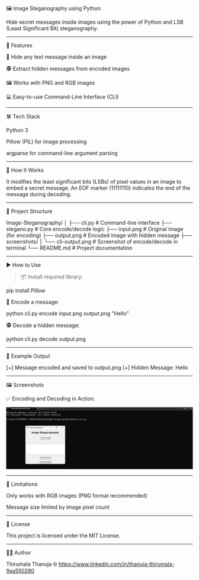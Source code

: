 🖼️ Image Steganography using Python

Hide secret messages inside images using the power of Python and LSB (Least Significant Bit) steganography.

---

📌 Features

🔐 Hide any text message inside an image

🕵️ Extract hidden messages from encoded images

🖼️ Works with PNG and RGB images

💻 Easy-to-use Command-Line Interface (CLI)

---

🛠️ Tech Stack

Python 3

Pillow (PIL) for image processing

argparse for command-line argument parsing

---

🚀 How It Works

It modifies the least significant bits (LSBs) of pixel values in an image to embed a secret message.
An EOF marker (11111110) indicates the end of the message during decoding.

---

📂 Project Structure

Image-Steganography/
│
├── cli.py             # Command-line interface
├── stegano.py         # Core encode/decode logic
├── input.png          # Original image (for encoding)
├── output.png         # Encoded image with hidden message
├── screenshots/
│   └── cli-output.png # Screenshot of encode/decode in terminal
└── README.md          # Project documentation


---

▶️ How to Use

> 📦 Install required library:



pip install Pillow

🔐 Encode a message:

python cli.py encode input.png output.png "Hello"

🕵️ Decode a hidden message:

python cli.py decode output.png


---

🧪 Example Output

[+] Message encoded and saved to output.png
[+] Hidden Message: Hello


---

🖼️ Screenshots

✅ Encoding and Decoding in Action:

![GUI Screenshot](gui-output.png)  <!-- Make sure this filename matches your actual image -->

---

📌 Limitations

Only works with RGB images (PNG format recommended)

Message size limited by image pixel count

---

📄 License

This project is licensed under the MIT License.

---

👩‍💻 Author

Thirumala Thanuja
🌐 https://www.linkedin.com/in/thanuja-thirumala-9aa550280


